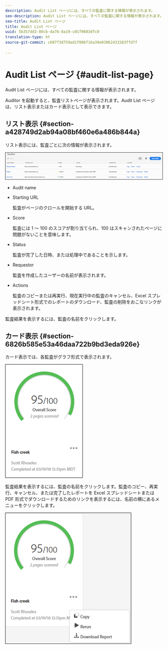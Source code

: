 ```yaml
---
description: Audit List ページには、すべての監査に関する情報が表示されます。
seo-description: Audit List ページには、すべての監査に関する情報が表示されます。
seo-title: Audit List ページ
title: Audit List ページ
uuid: 5b357dd3-80cb-4a76-8a19-c01f0603dfc0
translation-type: ht
source-git-commit: c697f3d759ad1f086f16a39e03062431583ffd7f

---
```



# Audit List ページ {#audit-list-page}

Audit List ページには、すべての監査に関する情報が表示されます。

Auditor を起動すると、監査リストページが表示されます。Audit List ページは、リスト表示またはカード表示として表示できます。

## リスト表示 {#section-a428749d2ab94a08bf460e6a486b844a}

リスト表示には、監査ごとに次の情報が表示されます。

![](assets/audit-list.png)

* Audit name
* Starting URL

   監査がページのクロールを開始する URL。
* Score

   監査には 1 ～ 100 のスコアが割り当てられ、100 はスキャンされたページに問題がないことを意味します。
* Status

   監査が完了した日時、または処理中であることを示します。
* Requestor

   監査を作成したユーザーの名前が表示されます。
* Actions

   監査のコピーまたは再実行、現在実行中の監査のキャンセル、Excel スプレッドシート形式でのレポートのダウンロード、監査の削除をおこなリンクが表示されます。

監査結果を表示するには、監査の名前をクリックします。

## カード表示 {#section-6826b585e53a46daa722b9bd3eda926e}

カード表示では、各監査がグラフ形式で表示されます。

![](assets/card.png)

監査結果を表示するには、監査の名前をクリックします。監査のコピー、再実行、キャンセル、または完了したレポートを Excel スプレッドシートまたは PDF 形式でダウンロードするためのリンクを表示するには、名前の横にあるメニューをクリックします。

![](assets/card-menu.png)

